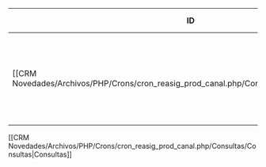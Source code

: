 
| ID<br>                                                                                      | Tipo   | Archivo Origen                 | Modulo Funcional                  | Base de Datos    | Tablas Afectadas | Joins | Objetivo                                                                         | Impacto | Observacion |
| ------------------------------------------------------------------------------------------- | ------ | ------------------------------ | --------------------------------- | ---------------- | ---------------- | ----- | -------------------------------------------------------------------------------- | ------- | ----------- |
| [[CRM Novedades/Archivos/PHP/Crons/cron_reasig_prod_canal.php/Consultas/SELECT/Q001\|Q001]] | SELECT | [[cron_reasig_prod_canal.php]] | Asignación automática de vendedor | gyssrl_novedades | sw_operaciones   | -     | Obtener operaciones en canal 117 sin vendedor 207 asignado y con estados activos | Lectura |             |

[[CRM Novedades/Archivos/PHP/Crons/cron_reasig_prod_canal.php/Consultas/Consultas|Consultas]]